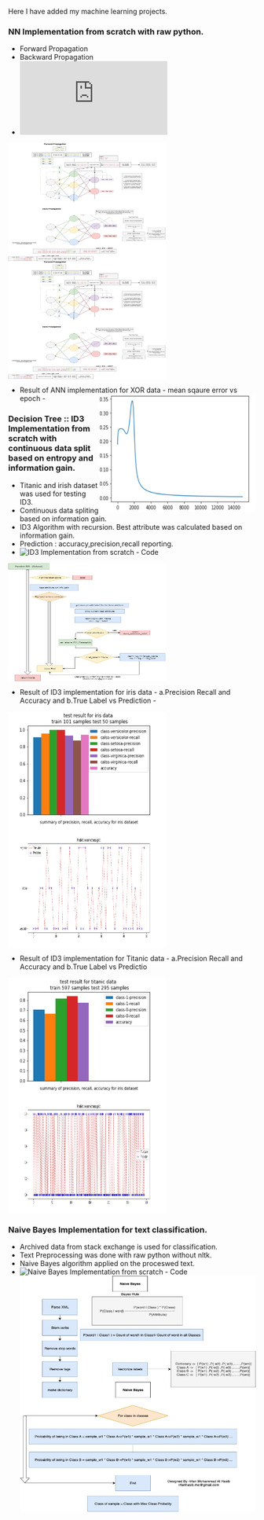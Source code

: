 Here I have added my machine learning projects.

### NN Implementation from scratch with raw python.
* Forward Propagation
* Backward Propagation
* ![NN Implementation from scratch - Code ](https://github.com/irfanhasib0/Machine-Learning/blob/master/Machine_Learning_Algo_From_Scratch/ID3_with_continuous_feature_support_exp.py)

<img src="https://github.com/irfanhasib0/Machine-Learning/blob/master/docs/Algorihms/NN.jpg" align="left"
     title="Schematics" width="320" height="240">
<img src="https://github.com/irfanhasib0/Machine-Learning/blob/master/docs/Algorihms/NN.jpg" align="center"
     title="Schematics" width="320" height="240">
* Result of ANN implementation for XOR data - mean sqaure error vs epoch -
<img src="https://github.com/irfanhasib0/Machine-Learning/blob/master/docs/Results/xor_ann.jpg" align="right"
     title="Schematics" width="320" height="240">


### Decision Tree :: ID3 Implementation from scratch with continuous data split based on entropy and information gain.
* Titanic and irish dataset was used for testing ID3.
* Continuous data spliting based on information gain.
* ID3 Algorithm with recursion. Best attribute was calculated based on information gain.
* Prediction : accuracy,precision,recall reporting.
* ![ID3 Implementation from scratch - Code ](https://github.com/irfanhasib0/Machine-Learning/blob/master/Machine_Learning_Algo_From_Scratch/ANN_From_Scratch_modular_class.ipynb)

<img src="https://github.com/irfanhasib0/Machine-Learning/blob/master/docs/Algorihms/ID3.jpg" align="center"
     title="Schematics" width="320" height="240">

* Result of ID3 implementation for iris data - a.Precision Recall and Accuracy and b.True Label vs Prediction -


<img src="https://github.com/irfanhasib0/Machine-Learning/blob/master/docs/Results/iris_ID3.png" align="left"
     title="Schematics" width="320" height="240">

<img src="https://github.com/irfanhasib0/Machine-Learning/blob/master/docs/Results/irispred.jpg" align="center"
     title="Schematics" width="320" height="240">

* Result of ID3 implementation for Titanic data - a.Precision Recall and Accuracy and b.True Label vs Predictio

<img src="https://github.com/irfanhasib0/Machine-Learning/blob/master/docs/Results/titanic_ID3.png" align="left"
     title="Schematics" width="320" height="240">

<img src="https://github.com/irfanhasib0/Machine-Learning/blob/master/docs/Results/titanicpred.jpg" align="center"
     title="Schematics" width="320" height="240">



### Naive Bayes Implementation for text classification.
* Archived data from stack exchange is used for classification.
* Text Preprocessing was done with raw python without nltk.
* Naive Bayes algorithm applied on the proceswed text.
* ![Naive Bayes Implementation from scratch - Code ](https://github.com/irfanhasib0/Machine-Learning/blob/master/Machine_Learning_Algo_From_Scratch/Naive_Bayes_Stack_Exchange.ipynb)
<img src="https://github.com/irfanhasib0/Machine-Learning/blob/master/docs/Algorihms/Naive Bayes.jpg" align="center"
     title="Schematics" width="640" height="480">

